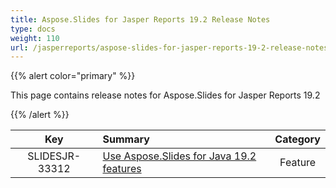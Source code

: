 ```yaml
---
title: Aspose.Slides for Jasper Reports 19.2 Release Notes
type: docs
weight: 110
url: /jasperreports/aspose-slides-for-jasper-reports-19-2-release-notes/
---
```


{{% alert color="primary" %}} 

This page contains release notes for Aspose.Slides for Jasper Reports 19.2

{{% /alert %}} 

|**Key** |**Summary** |**Category** |
| :-: | :- | :-: |
|SLIDESJR-33312|[Use Aspose.Slides for Java 19.2 features](https://docs.aspose.com/display/slidesjava/Aspose.Slides+for+Java+19.2+Release+Notes)|Feature|

